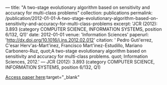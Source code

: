 —
title: "A two-stage evolutionary algorithm based on sensitivity and accuracy for multi-class problems"
collection: publications
permalink: /publication/2012-01-01-A-two-stage-evolutionary-algorithm-based-on-sensitivity-and-accuracy-for-multi-class-problems
excerpt: 'JCR (2012): 3.893 (category COMPUTER SCIENCE, INFORMATION SYSTEMS, position 6/132, Q1)'
date: 2012-01-01
venue: 'Information Sciences'
paperurl: 'http://dx.doi.org/10.1016/j.ins.2012.02.012'
citation: ' Pedro Guti&apos;errez,  C&apos;esar Herv&apos;as-Mart&apos;inez,  Francisco Mart&apos;inez-Estudillo,  Mariano Carbonero-Ruz,    quot;A two-stage evolutionary algorithm based on sensitivity and accuracy for multi-class problems.   quot; Information Sciences, 2012.'
—
JCR (2012): 3.893 (category COMPUTER SCIENCE, INFORMATION SYSTEMS, position 6/132, Q1)

[Access paper here](http://dx.doi.org/10.1016/j.ins.2012.02.012):target="_blank"